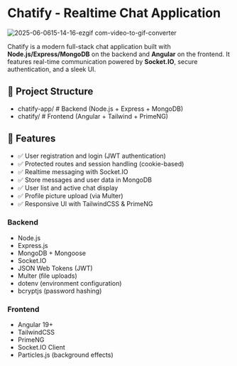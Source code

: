 # Chatify - Realtime Chat Application

![2025-06-0615-14-16-ezgif com-video-to-gif-converter](https://github.com/user-attachments/assets/f65c1c09-5625-4d81-b518-e732bfac94be)

Chatify is a modern full-stack chat application built with **Node.js/Express/MongoDB** on the backend and **Angular** on the frontend. It features real-time communication powered by **Socket.IO**, secure authentication, and a sleek UI.

## 📁 Project Structure

- chatify-app/ # Backend (Node.js + Express + MongoDB)
- chatify/ # Frontend (Angular + Tailwind + PrimeNG)

## 🚀 Features

- ✅ User registration and login (JWT authentication)
- ✅ Protected routes and session handling (cookie-based)
- ✅ Realtime messaging with Socket.IO
- ✅ Store messages and user data in MongoDB
- ✅ User list and active chat display
- ✅ Profile picture upload (via Multer)
- ✅ Responsive UI with TailwindCSS & PrimeNG

### Backend

- Node.js
- Express.js
- MongoDB + Mongoose
- Socket.IO
- JSON Web Tokens (JWT)
- Multer (file uploads)
- dotenv (environment configuration)
- bcryptjs (password hashing)

### Frontend

- Angular 19+
- TailwindCSS
- PrimeNG
- Socket.IO Client
- Particles.js (background effects)
